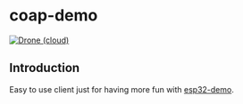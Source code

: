 # coap-demo
[![Drone (cloud)](https://img.shields.io/drone/build/R523/coap-demo.svg?style=flat-square)](https://cloud.drone.io/R523/coap-demo)

## Introduction
Easy to use client just for having more fun with [esp32-demo](https://github.com/R523/esp32-demo).

